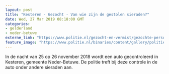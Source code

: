 ```yaml
---
layout: post
title: "Kesteren - Gezocht - Van wie zijn de gestolen sieraden?"
date: Wed, 27 Mar 2019 08:18:00 GMT
categories: 
- gelderland 
- neder-betuwe 
externe_link: "https://www.politie.nl/gezocht-en-vermist/gezochte-personen/2019/maart/02-oon/gld/van-wie-zijn-de-gestolen-sieraden.html"
feature_image: "https://www.politie.nl/binaries/content/gallery/politie/gezocht/verdachten/2019/maart/02-on/fotos-sieraden-2018499076/15-ring-2018499076.jpg"
---
```


In de nacht van 25 op 26 november 2018 wordt een auto gecontroleerd in Kesteren, gemeente Neder-Betuwe. De politie treft bij deze controle in de auto onder andere sieraden aan.
